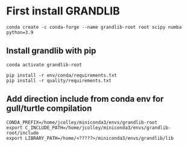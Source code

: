 
# First install GRANDLIB

```
conda create -c conda-forge --name grandlib-root root scipy numba python=3.9
```

## Install grandlib with pip

```
conda activate grandlib-root

pip install -r env/conda/requirements.txt
pip install -r quality/requirements.txt
```

## Add direction include from conda env for gull/turtle compilation

```
CONDA_PREFIX=/home/jcolley/miniconda3/envs/grandlib-root
export C_INCLUDE_PATH=/home/jcolley/miniconda3/envs/grandlib-root/include
export LIBRARY_PATH=/home/<?????>/miniconda3/envs/grandlib/lib
```

